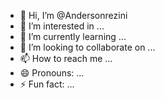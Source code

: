 - 👋 Hi, I’m @Andersonrezini
- 👀 I’m interested in ...
- 🌱 I’m currently learning ...
- 💞️ I’m looking to collaborate on ...
- 📫 How to reach me ...
- 😄 Pronouns: ...
- ⚡ Fun fact: ...

<!---
Andersonrezini/Andersonrezini is a ✨ special ✨ repository because its `README.md` (this file) appears on your GitHub profile.
You can click the Preview link to take a look at your changes.
--->
